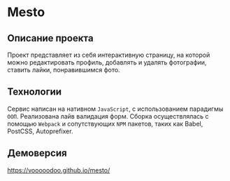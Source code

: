 # Mesto

## Описание проекта
Проект представляет из себя интерактивную страницу, на которой можно редактировать профиль, добавлять и удалять фотографии, ставить лайки, понравившимся фото.

## Технологии
Сервис написан на нативном `JavaScript`, с использованием парадигмы `ООП`. Реализована лайв валидация форм. Сборка осуществлялась c помощью `Webpack` и сопутствующих `NPM` пакетов, таких как Babel, PostCSS, Autoprefixer.

## Демоверсия
https://vooooodoo.github.io/mesto/
